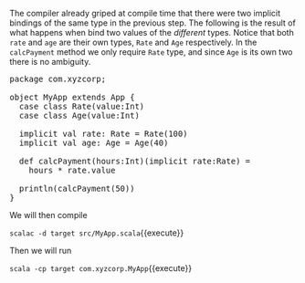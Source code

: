 The compiler already griped at compile time that there were two implicit bindings of the same type in the previous step. The following is the result of what happens when bind two values of the _different_ types. Notice that both `rate` and `age` are their own types, `Rate` and `Age` respectively. In the `calcPayment` method we only require `Rate` type, and since `Age` is its own two there is no ambiguity.

<pre class="file" data-filename="src/MyApp.scala" data-target="replace">
package com.xyzcorp;

object MyApp extends App {
  case class Rate(value:Int)
  case class Age(value:Int)

  implicit val rate: Rate = Rate(100)
  implicit val age: Age = Age(40)

  def calcPayment(hours:Int)(implicit rate:Rate) =
    hours * rate.value

  println(calcPayment(50))
}
</pre>

We will then compile

`scalac -d target src/MyApp.scala`{{execute}}

Then we will run

`scala -cp target com.xyzcorp.MyApp`{{execute}}
